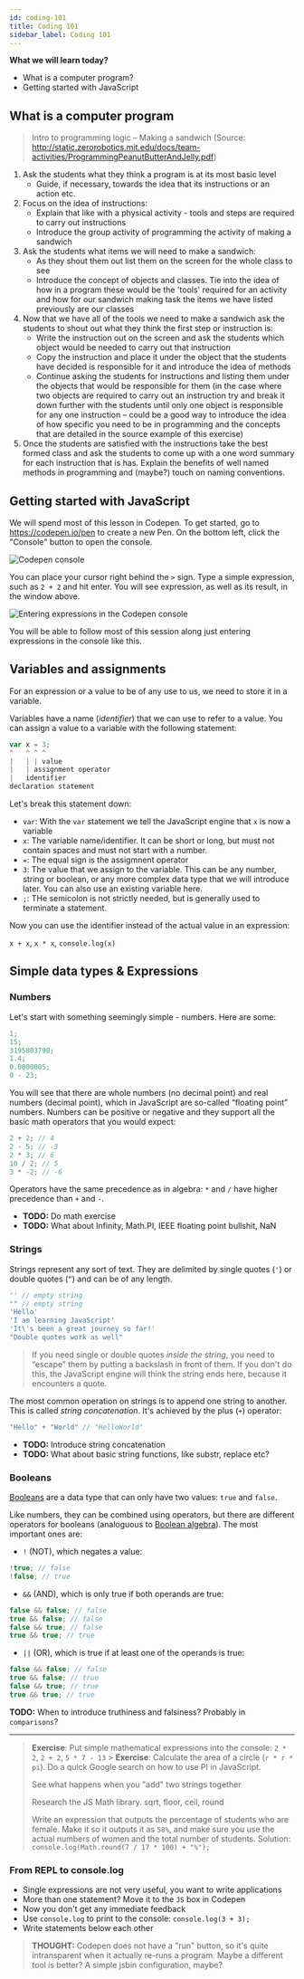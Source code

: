 ```yaml
---
id: coding-101
title: Coding 101
sidebar_label: Coding 101
---
```


**What we will learn today?**

* What is a computer program?
* Getting started with JavaScript

## What is a computer program

> Intro to programming logic – Making a sandwich (Source:
> <http://static.zerorobotics.mit.edu/docs/team-activities/ProgrammingPeanutButterAndJelly.pdf>)

1. Ask the students what they think a program is at its most basic level
   * Guide, if necessary, towards the idea that its instructions or an action
     etc.
2. Focus on the idea of instructions:
   * Explain that like with a physical activity - tools and steps are required
     to carry out instructions
   * Introduce the group activity of programming the activity of making a
     sandwich
3. Ask the students what items we will need to make a sandwich:
   * As they shout them out list them on the screen for the whole class to see
   * Introduce the concept of objects and classes. Tie into the idea of how in a
     program these would be the 'tools' required for an activity and how for our
     sandwich making task the items we have listed previously are our classes
4. Now that we have all of the tools we need to make a sandwich ask the students
   to shout out what they think the first step or instruction is:
   * Write the instruction out on the screen and ask the students which object
     would be needed to carry out that instruction
   * Copy the instruction and place it under the object that the students have
     decided is responsible for it and introduce the idea of methods
   * Continue asking the students for instructions and listing them under the
     objects that would be responsible for them (in the case where two objects
     are required to carry out an instruction try and break it down further with
     the students until only one object is responsible for any one instruction –
     could be a good way to introduce the idea of how specific you need to be in
     programming and the concepts that are detailed in the source example of
     this exercise)
5. Once the students are satisfied with the instructions take the best formed
   class and ask the students to come up with a one word summary for each
   instruction that is has. Explain the benefits of well named methods in
   programming and (maybe?) touch on naming conventions.

## Getting started with JavaScript

We will spend most of this lesson in Codepen. To get started, go to
<https://codepen.io/pen> to create a new Pen. On the bottom left,
click the "Console" button to open the console.

![Codepen console](assets/codepen-console.png)

You can place your cursor right behind the `>` sign. Type a simple expression,
such as `2 + 2` and hit enter. You will see expression, as well as its result,
in the window above.

![Entering expressions in the Codepen console](assets/repl.gif)

You will be able to follow most of this session along just entering expressions
in the console like this.

## Variables and assignments

For an expression or a value to be of any use to us, we need to store it in a
variable.

Variables have a name (_identifier_) that we can use to refer to a value. You
can assign a value to a variable with the following statement:

```js
var x = 3;
^   ^ ^ ^
|   | | value
|   | assignment operator
|   identifier
declaration statement
```

Let's break this statement down:

* `var`: With the `var` statement we tell the JavaScript engine that `x` is now
  a variable
* `x`: The variable name/identifier. It can be short or long, but must not
  contain spaces and must not start with a number.
* `=`: The equal sign is the assigmnent operator
* `3`: The value that we assign to the variable. This can be any number, string
  or boolean, or any more complex data type that we will introduce later. You
  can also use an existing variable here.
* `;`: THe semicolon is not strictly needed, but is generally used to terminate
  a statement.

Now you can use the identifier instead of the actual value in an expression:

`x + x`, `x * x`, `console.log(x)`

## Simple data types & Expressions

### Numbers

Let's start with something seemingly simple - numbers. Here are some:

```js
1;
15;
3195803798;
1.4;
0.0000005;
0 - 23;
```

You will see that there are whole numbers (no decimal point) and real numbers
(decimal point), which in JavaScript are so-called “floating point” numbers.
Numbers can be positive or negative and they support all the basic math
operators that you would expect:

```js
2 + 2; // 4
2 - 5; // -3
2 * 3; // 6
10 / 2; // 5
3 * -2; // -6
```

Operators have the same precedence as in algebra: `*` and `/` have higher
precedence than `+` and `-`.

* **TODO:** Do math exercise
* **TODO:** What about Infinity, Math.PI, IEEE floating point bullshit, NaN

### Strings

Strings represent any sort of text. They are delimited by single quotes (`'`) or
double quotes (`”`) and can be of any length.

```js
'' // empty string
"" // empty string
'Hello'
'I am learning JavaScript'
'It\'s been a great journey so far!'
"Double quotes work as well"
```

> If you need single or double quotes _inside the string_, you need to “escape”
> them by putting a backslash in front of them. If you don't do this, the
> JavaScript engine will think the string ends here, because it encounters a
> quote.

The most common operation on strings is to append one string to another. This is
called _string concatenation_. It's achieved by the plus (`+`) operator:

```js
"Hello" + "World" // "HelloWorld"
```

* **TODO:** Introduce string concatenation
* **TODO:** What about basic string functions, like substr, replace etc?

### Booleans

[Booleans](https://en.wikipedia.org/wiki/Boolean_data_type) are a data type that
can only have two values: `true` and `false`.

Like numbers, they can be combined using operators, but there are different
operators for booleans (analoguous to
[Boolean algebra](https://en.wikipedia.org/wiki/Boolean_algebra)). The most
important ones are:

* `!` (NOT), which negates a value:

```js
!true; // false
!false; // true
```

* `&&` (AND), which is only true if both operands are true:

```js
false && false; // false
true && false; // false
false && true; // false
true && true; // true
```

* `||` (OR), which is true if at least one of the operands is true:

```js
false && false; // false
true && false; // true
false && true; // true
true && true; // true
```

**TODO:** When to introduce truthiness and falsiness? Probably in `comparisons`?

---

> **Exercise**: Put simple mathematical expressions into the console: `2 * 2`,
> `2 + 2`, `5 * 7 - 13` > **Exercise**: Calculate the area of a circle (`r * r *
> pi`). Do a quick Google search on how to use PI in JavaScript.
>
> See what happens when you "add" two strings together
>
> Research the JS Math library. sqrt, floor, ceil, round
>
> Write an expression that outputs the percentage of students who are female.
> Make it so it outputs it as `58%`, and make sure you use the actual numbers of
> women and the total number of students. Solution: `console.log(Math.round(7 /
> 17 * 100) + "%");`

### From REPL to console.log

* Single expressions are not very useful, you want to write applications
* More than one statement? Move it to the `JS` box in Codepen
* Now you don't get any immediate feedback
* Use `console.log` to print to the console: `console.log(3 + 3);`
* Write statements below each other

> **THOUGHT:** Codepen does not have a "run" button, so it's quite intransparent
> when it actually re-runs a program. Maybe a different tool is better? A simple
> jsbin configuration, maybe?
